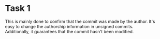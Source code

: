 # Task 1
This is mainly done to confirm that the commit was made by the author. It's easy to change the authorship information in unsigned commits. Additionally, it guarantees that the commit hasn't been modified.